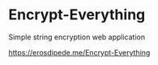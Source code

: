 # Encrypt-Everything
Simple string encryption web application

https://erosdipede.me/Encrypt-Everything
